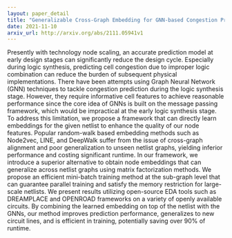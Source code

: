 ```yaml
---
layout: paper_detail
title: "Generalizable Cross-Graph Embedding for GNN-based Congestion Prediction"
date: 2021-11-10
arxiv_url: http://arxiv.org/abs/2111.05941v1
---
```


Presently with technology node scaling, an accurate prediction model at early design stages can significantly reduce the design cycle. Especially during logic synthesis, predicting cell congestion due to improper logic combination can reduce the burden of subsequent physical implementations. There have been attempts using Graph Neural Network (GNN) techniques to tackle congestion prediction during the logic synthesis stage. However, they require informative cell features to achieve reasonable performance since the core idea of GNNs is built on the message passing framework, which would be impractical at the early logic synthesis stage. To address this limitation, we propose a framework that can directly learn embeddings for the given netlist to enhance the quality of our node features. Popular random-walk based embedding methods such as Node2vec, LINE, and DeepWalk suffer from the issue of cross-graph alignment and poor generalization to unseen netlist graphs, yielding inferior performance and costing significant runtime. In our framework, we introduce a superior alternative to obtain node embeddings that can generalize across netlist graphs using matrix factorization methods. We propose an efficient mini-batch training method at the sub-graph level that can guarantee parallel training and satisfy the memory restriction for large-scale netlists. We present results utilizing open-source EDA tools such as DREAMPLACE and OPENROAD frameworks on a variety of openly available circuits. By combining the learned embedding on top of the netlist with the GNNs, our method improves prediction performance, generalizes to new circuit lines, and is efficient in training, potentially saving over $90 \%$ of runtime.
